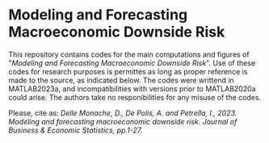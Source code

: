 # Modeling and Forecasting Macroeconomic Downside Risk

This repository contains codes for the main computations and figures of "_Modeling and Forecasting Macroeconomic Downside Risk_".
Use of these codes for research purposes is permittes as long as proper reference is made to the source, as indicated below.
The codes were writtend in MATLAB2023a, and incompatibilities with versions prior to MATLAB2020a could arise. 
The authors take no responibilities for any misuse of the codes.

Please, cite as:
_Delle Monache, D., De Polis, A. and Petrella, I., 2023. Modeling and forecasting macroeconomic downside risk. Journal of Business & Economic Statistics, pp.1-27._
